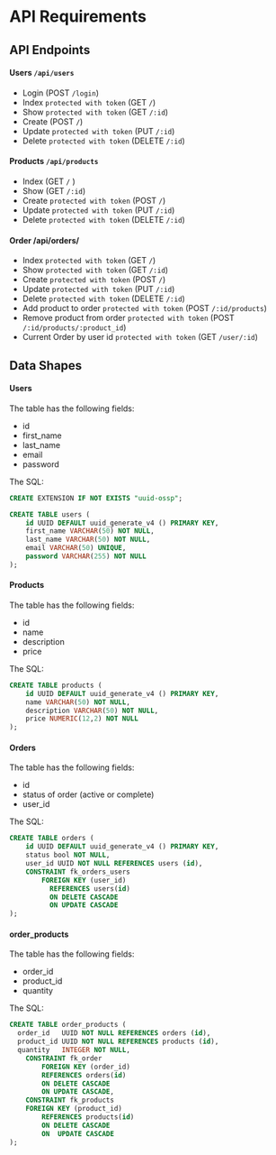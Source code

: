 # API Requirements

## API Endpoints

#### Users `/api/users`

- Login (POST `/login`)
- Index `protected with token` (GET `/`)
- Show `protected with token` (GET `/:id`)
- Create (POST `/`)
- Update `protected with token` (PUT `/:id`)
- Delete `protected with token` (DELETE `/:id`)

#### Products `/api/products`

- Index (GET `/` )
- Show (GET `/:id`)
- Create `protected with token` (POST `/`)
- Update `protected with token` (PUT `/:id`)
- Delete `protected with token` (DELETE `/:id`)

#### Order /api/orders/

- Index `protected with token` (GET `/`)
- Show `protected with token` (GET `/:id`)
- Create `protected with token` (POST `/`)
- Update `protected with token` (PUT `/:id`)
- Delete `protected with token` (DELETE `/:id`)
- Add product to order `protected with token` (POST `/:id/products`)
- Remove product from order `protected with token` (POST `/:id/products/:product_id`)
- Current Order by user id `protected with token` (GET `/user/:id`)

## Data Shapes

#### Users

The table has the following fields:

- id
- first_name
- last_name
- email
- password

The SQL:

```sql
CREATE EXTENSION IF NOT EXISTS "uuid-ossp";

CREATE TABLE users (
    id UUID DEFAULT uuid_generate_v4 () PRIMARY KEY,
    first_name VARCHAR(50) NOT NULL,
    last_name VARCHAR(50) NOT NULL,
    email VARCHAR(50) UNIQUE,
    password VARCHAR(255) NOT NULL
);
```

#### Products

The table has the following fields:

- id
- name
- description
- price

The SQL:

```sql
CREATE TABLE products (
    id UUID DEFAULT uuid_generate_v4 () PRIMARY KEY,
    name VARCHAR(50) NOT NULL,
    description VARCHAR(50) NOT NULL,
    price NUMERIC(12,2) NOT NULL
);
```

#### Orders

The table has the following fields:

- id
- status of order (active or complete)
- user_id

The SQL:

```sql
CREATE TABLE orders (
    id UUID DEFAULT uuid_generate_v4 () PRIMARY KEY,
    status bool NOT NULL,
    user_id UUID NOT NULL REFERENCES users (id),
    CONSTRAINT fk_orders_users
        FOREIGN KEY (user_id)
          REFERENCES users(id)
          ON DELETE CASCADE
          ON UPDATE CASCADE
);
```

#### order_products

The table has the following fields:

- order_id
- product_id
- quantity

The SQL:

```sql
CREATE TABLE order_products (
  order_id   UUID NOT NULL REFERENCES orders (id),
  product_id UUID NOT NULL REFERENCES products (id),
  quantity   INTEGER NOT NULL,
    CONSTRAINT fk_order
        FOREIGN KEY (order_id)
        REFERENCES orders(id)
        ON DELETE CASCADE
        ON UPDATE CASCADE,
    CONSTRAINT fk_products
    FOREIGN KEY (product_id)
        REFERENCES products(id)
        ON DELETE CASCADE
        ON  UPDATE CASCADE
);
```
